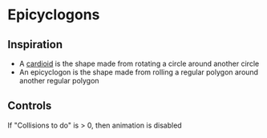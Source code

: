 # Epicyclogons

## Inspiration
- A [cardioid](https://en.wikipedia.org/wiki/Cardioid) is the shape made from rotating a circle around another circle
- An epicyclogon is the shape made from rolling a regular polygon around another regular polygon

## Controls
If "Collisions to do" is > 0, then animation is disabled
